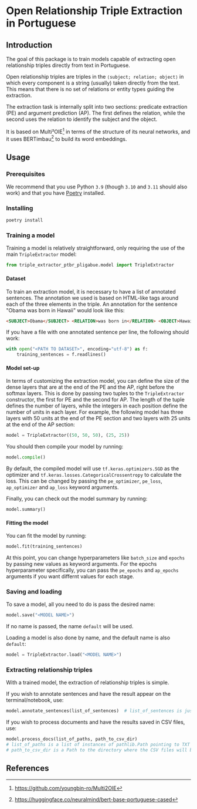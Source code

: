 # Open Relationship Triple Extraction in Portuguese

## Introduction

The goal of this package is to train models capable of extracting open relationship triples directly from text in Portuguese.

Open relationship triples are triples in the `⟨subject; relation; object⟩` in which every component is a string (usually) taken directly from the text. This means that there is no set of relations or entity types guiding the extraction.

The extraction task is internally split into two sections: predicate extraction (PE) and argument prediction (AP). The first defines the relation, while the second uses the relation to identify the subject and the object.

It is based on Multi²OIE[^1] in terms of the structure of its neural networks, and it uses BERTimbau[^2] to build its word embeddings.

## Usage

### Prerequisites

We recommend that you use Python `3.9` (though `3.10` and `3.11` should also work) and that you have [Poetry](https://python-poetry.org/) installed. 

### Installing

```sh
poetry install
```

### Training a model

Training a model is relatively straightforward, only requiring the use of the main `TripleExtractor` model: 

```py
from triple_extractor_ptbr_pligabue.model import TripleExtractor
```

#### Dataset

To train an extraction model, it is necessary to have a list of annotated sentences. The annotation we used is based on HTML-like tags around each of the three elements in the triple. An annotation for the sentence "Obama was born in Hawaii" would look like this:

```md
<SUBJECT>Obama</SUBJECT> <RELATION>was born in</RELATION> <OBJECT>Hawaii</OBJECT>.
```

If you have a file with one annotated sentence per line, the following should work:

```py
with open("<PATH TO DATASET>", encoding="utf-8") as f:
    training_sentences = f.readlines()
```

#### Model set-up

In terms of customizing the extraction model, you can define the size of the dense layers that are at the end of the PE and the AP, right before the softmax layers. This is done by passing two tuples to the `TripleExtractor` constructor, the first for PE and the second for AP. The length of the tuple defines the number of layers, while the integers in each position define the number of units in each layer. For example, the following model has three layers with 50 units at the end of the PE section and two layers with 25 units at the end of the AP section:

```py
model = TripleExtractor((50, 50, 50), (25, 25))
```

You should then compile your model by running:

```py
model.compile()
```

By default, the compiled model will use `tf.keras.optimizers.SGD` as the optimizer and `tf.keras.losses.CategoricalCrossentropy` to calculate the loss. This can be changed by passing the `pe_optimizer`, `pe_loss`, `ap_optimizer` and `ap_loss` keyword arguments.

Finally, you can check out the model summary by running:

```py
model.summary()
```

#### Fitting the model

You can fit the model by running:

```py
model.fit(training_sentences)
```

At this point, you can change hyperparameters like `batch_size` and `epochs` by passing new values as keyword arguments. For the epochs hyperparameter specifically, you can pass the `pe_epochs` and `ap_epochs` arguments if you want differnt values for each stage.

### Saving and loading

To save a model, all you need to do is pass the desired name:

```py
model.save("<MODEL NAME>")
```

If no name is passed, the name `default` will be used.

Loading a model is also done by name, and the default name is also `default`:

```py
model = TripleExtractor.load("<MODEL NAME>")
```

### Extracting relationship triples

With a trained model, the extraction of relationship triples is simple.

If you wish to annotate sentences and have the result appear on the terminal/notebook, use:

```py
model.annotate_sentences(list_of_sentences)  # list_of_sentences is just a list of strings, each containing one sentence
```

If you wish to process documents and have the results saved in CSV files, use:

```py
model.process_docs(list_of_paths, path_to_csv_dir)  
# list_of_paths is a list of instances of pathlib.Path pointing to TXT files containing the texts.
# path_to_csv_dir is a Path to the directory where the CSV files will be saved.
```

## References

[^1]: https://github.com/youngbin-ro/Multi2OIE
[^2]: https://huggingface.co/neuralmind/bert-base-portuguese-cased